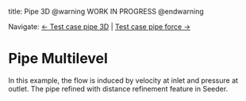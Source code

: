 title: Pipe 3D
@warning WORK IN PROGRESS @endwarning

Navigate: [&larr; Test case pipe 3D](../index.html)
| [Test case pipe force &rarr;](../PIP_Force/index.html)

# Pipe Multilevel #

In this example, the flow is induced by velocity at inlet and 
pressure at outlet. The pipe refined with distance refinement feature in Seeder.

